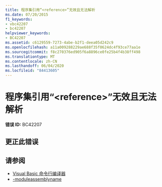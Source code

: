 ```yaml
---
title: 程序集引用“<reference>”无效且无法解析
ms.date: 07/20/2015
f1_keywords:
- vbc42207
- bc42207
helpviewer_keywords:
- BC42207
ms.assetid: c6129559-7273-4abe-b2f1-deea05d242c9
ms.openlocfilehash: a11a009288229ae688f35f0624dc4f93ce77aa1e
ms.sourcegitcommit: f8c270376ed905f6a8896ce0fe25b4f4b38ff498
ms.translationtype: MT
ms.contentlocale: zh-CN
ms.lasthandoff: 06/04/2020
ms.locfileid: "84413605"
---
```

# <a name="assembly-reference-reference-is-invalid-and-cannot-be-resolved"></a>程序集引用“\<reference>”无效且无法解析

**错误 ID:** BC42207

## <a name="to-correct-this-error"></a>更正此错误

## <a name="see-also"></a>请参阅

- [Visual Basic 命令行编译器](../reference/command-line-compiler/index.md)
- [-moduleassemblyname](../reference/command-line-compiler/moduleassemblyname.md)
